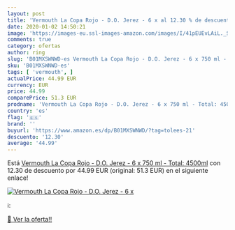 ```yaml
---
layout: post
title: 'Vermouth La Copa Rojo - D.O. Jerez - 6 x al 12.30 % de descuento'
date: 2020-01-02 14:50:21
image: 'https://images-eu.ssl-images-amazon.com/images/I/41pEUEvLAiL._SL200_.jpg'
comments: true
category: ofertas
author: ring
slug: 'B01MXSWNWD-es Vermouth La Copa Rojo - D.O. Jerez - 6 x 750 ml - Total:...'
sku: 'B01MXSWNWD-es'
tags: [ 'vermouth', ]
actualPrice: 44.99 EUR
currency: EUR
price: 44.99
comparePrice: 51.3 EUR
prodname: 'Vermouth La Copa Rojo - D.O. Jerez - 6 x 750 ml - Total: 4500ml'
country: 'es'
flag: '🇪🇸'
brand: ''
buyurl: 'https://www.amazon.es/dp/B01MXSWNWD/?tag=tolees-21'
descuento: '12.30'
average: '44.99'
---
```


Está [Vermouth La Copa Rojo - D.O. Jerez - 6 x 750 ml - Total: 4500ml](https://www.amazon.es/dp/B01MXSWNWD/?tag=tolees-21) con 12.30 de descuento por 44.99 EUR (original: 51.3 EUR) en el siguiente enlace!

[![Vermouth La Copa Rojo - D.O. Jerez - 6 x](https://images-eu.ssl-images-amazon.com/images/I/41pEUEvLAiL._SL200_.jpg)](https://www.amazon.es/dp/B01MXSWNWD/?tag=tolees-21)

ℹ️:


[🛒 Ver la oferta!!](https://www.amazon.es/dp/B01MXSWNWD/?tag=tolees-21)
